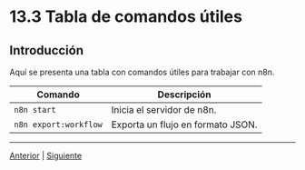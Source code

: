 # 13.3 Tabla de comandos útiles

## Introducción

Aquí se presenta una tabla con comandos útiles para trabajar con n8n.

| Comando | Descripción |
|---------|-------------|
| `n8n start` | Inicia el servidor de n8n. |
| `n8n export:workflow` | Exporta un flujo en formato JSON. |

---

[Anterior](13.2.%20Errores%20comunes%20y%20cómo%20resolverlos.md) | [Siguiente](13.4.%20Cuadro%20de%20compatibilidad%20por%20versiones.md)
